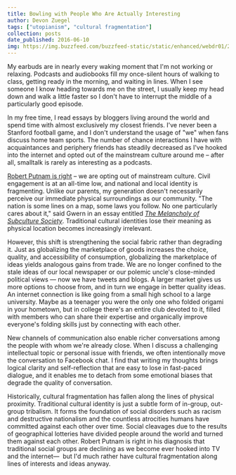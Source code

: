 ```yaml
---
title: Bowling with People Who Are Actually Interesting
author: Devon Zuegel
tags: ["utopianism", "cultural fragmentation"]
collection: posts
date_published: 2016-06-10
img: https://img.buzzfeed.com/buzzfeed-static/static/enhanced/webdr01/2013/5/23/16/enhanced-buzz-27537-1369339213-16.jpg
---
```


My earbuds are in nearly every waking moment that I'm not working or relaxing. Podcasts and audiobooks fill my once-silent hours of walking to class, getting ready in the morning, and waiting in lines. When I see someone I know heading towards me on the street, I usually keep my head down and walk a little faster so I don't have to interrupt the middle of a particularly good episode.

In my free time, I read essays by bloggers living around the world and spend time with almost exclusively my closest friends. I've never been a Stanford football game, and I don't understand the usage of "we" when fans discuss home team sports. The number of chance interactions I have with acquaintances and periphery friends has steadily decreased as I've hooked into the internet and opted out of the mainstream culture around me – after all, smalltalk is rarely as interesting as a podcasts.

[Robert Putnam is right](http://bowlingalone.com/) – we are opting out of mainstream culture. Civil engagement is at an all-time low, and national and local identity is fragmenting. Unlike our parents, my generation doesn't necessarily perceive our immediate physical surroundings as our community. "The nation is some lines on a map, some laws you follow. No one particularly cares about it," said Gwern in an essay entitled [*The Melancholy of Subculture Society*](https://www.gwern.net/The%20Melancholy%20of%20Subculture%20Society). Traditional cultural identities lose their meaning as physical location becomes increasingly irrelevant.

However, this shift is strengthening the social fabric rather than degrading it. Just as globalizing the marketplace of goods increases the choice, quality, and accessibility of consumption, globalizing the marketplace of ideas yields analogous gains from trade. We are no longer confined to the stale ideas of our local newspaper or our polemic uncle's close-minded political views — now we have tweets and blogs. A larger market gives us more options to choose from, and in turn we engage in better quality ideas. An internet connection is like going from a small high school to a large university. Maybe as a teenager you were the only one who folded origami in your hometown, but in college there's an entire club devoted to it, filled with members who can share their expertise and organically improve everyone's folding skills just by connecting with each other.

New channels of communication also enable richer conversations among the people with whom we're already close. When I discuss a challenging intellectual topic or personal issue with friends, we often intentionally move the conversation to Facebook chat. I find that writing my thoughts brings logical clarity and self-reflection that are easy to lose in fast-paced dialogue, and it enables me to detach from some emotional biases that degrade the quality of conversation.

Historically, cultural fragmentation has fallen along the lines of physical proximity. Traditional cultural identity is just a subtle form of in-group, out-group tribalism. It forms the foundation of social disorders such as racism and destructive nationalism and the countless atrocities humans have committed against each other over time. Social cleavages due to the results of geographical lotteries have divided people around the world and turned them against each other. Robert Putnam is right in his diagnosis that traditional social groups are declining as we become ever hooked into TV and the internet—  but I'd much rather have cultural fragmentation along lines of interests and ideas anyway.